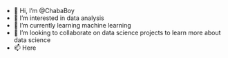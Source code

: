 - 👋 Hi, I’m @ChabaBoy
- 👀 I’m interested in data analysis
- 🌱 I’m currently learning machine learning
- 💞️ I’m looking to collaborate on data science projects to learn more about data science
- 📫 Here

<!---
ChabaBoy/ChabaBoy is a ✨ special ✨ repository because its `README.md` (this file) appears on your GitHub profile.
You can click the Preview link to take a look at your changes.
--->
